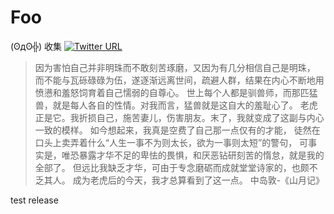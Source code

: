 # Foo 

(ʘдʘ╬) 收集 [![Twitter URL](https://img.shields.io/twitter/url/http/shields.io.svg?style=social&style=flat-square)](https://twitter.com/Bee7zEBub)

>因为害怕自己并非明珠而不敢刻苦琢磨，又因为有几分相信自己是明珠， 而不能与瓦砾碌碌为伍，遂逐渐远离世间，疏避人群，结果在内心不断地用愤懑和羞怒饲育着自己懦弱的自尊心。 世上每个人都是驯兽师，而那匹猛兽，就是每人各自的性情。对我而言，猛兽就是这自大的羞耻心了。 老虎正是它。我折损自己，施苦妻儿，伤害朋友。末了，我就变成了这副与内心一致的模样。 如今想起来，我真是空费了自己那一点仅有的才能， 徒然在口头上卖弄着什么“人生一事不为则太长，欲为一事则太短”的警句， 可事实是，唯恐暴露才华不足的卑怯的畏惧，和厌恶钻研刻苦的惰怠，就是我的全部了。 但远比我缺乏才华，可由于专念磨砺而成就堂堂诗家的，也颇不乏其人。 成为老虎后的今天，我才总算看到了这一点。 中岛敦-《山月记》


test release 
